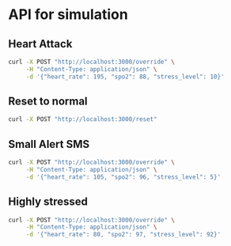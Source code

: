 # API for simulation

## Heart Attack

```bash
curl -X POST "http://localhost:3000/override" \
     -H "Content-Type: application/json" \
     -d '{"heart_rate": 195, "spo2": 88, "stress_level": 10}'
```

## Reset to normal

```bash
curl -X POST "http://localhost:3000/reset"
```

## Small Alert SMS

```bash
curl -X POST "http://localhost:3000/override" \
     -H "Content-Type: application/json" \
     -d '{"heart_rate": 105, "spo2": 96, "stress_level": 5}'
```

## Highly stressed

```bash
curl -X POST "http://localhost:3000/override" \
     -H "Content-Type: application/json" \
     -d '{"heart_rate": 80, "spo2": 97, "stress_level": 92}'
```

